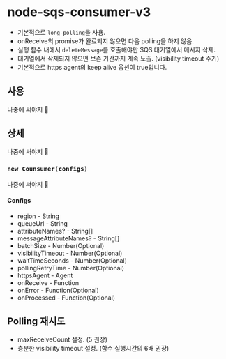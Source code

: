 # node-sqs-consumer-v3
- 기본적으로 `long-polling`을 사용.
- onReceive의 promise가 완료되지 않으면 다음 polling을 하지 않음.
- 실행 함수 내에서 `deleteMessage`를 호출해야만 SQS 대기열에서 메시지 삭제.
- 대기열에서 삭제되지 않으면 보존 기간까지 계속 노출. (visibility timeout 주기)
- 기본적으로 https agent의 keep alive 옵션이 true입니다.

## 사용
나중에 써야지 🐣

## 상세
나중에 써야지 🐣

### `new Counsumer(configs)`
나중에 써야지 🐣

#### Configs

- region - String
- queueUrl - String
- attributeNames? - String[]
- messageAttributeNames? - String[]
- batchSize - Number(Optional)
- visibilityTimeout - Number(Optional)
- waitTimeSeconds - Number(Optional)
- pollingRetryTime - Number(Optional)
- httpsAgent - Agent
- onReceive - Function
- onError - Function(Optional)
- onProcessed - Function(Optional)


## Polling 재시도

- maxReceiveCount 설정. (5 권장)
- 충분한 visibility timeout 설정. (함수 실행시간의 6배 권장)
